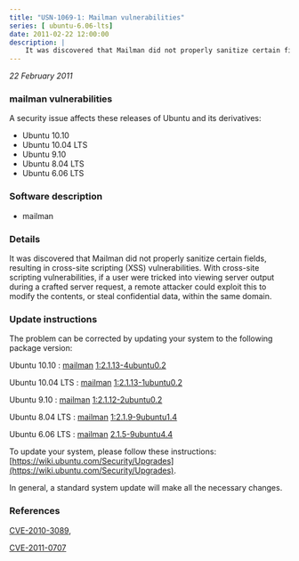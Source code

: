 ```yaml
---
title: "USN-1069-1: Mailman vulnerabilities"
series: [ ubuntu-6.06-lts]
date: 2011-02-22 12:00:00
description: |
    It was discovered that Mailman did not properly sanitize certain fields, resulting in cross-site scripting (XSS) vulnerabilities. With cross-site scripting vulnerabilities, if a user were tricked into viewing server output during a crafted server request, a remote attacker could exploit this to modify the contents, or steal confidential data, within the same domain. 
--- 
```

 
 

*22 February 2011*

### mailman vulnerabilities

A security issue affects these releases of Ubuntu and its derivatives:

* Ubuntu 10.10
* Ubuntu 10.04 LTS
* Ubuntu 9.10
* Ubuntu 8.04 LTS
* Ubuntu 6.06 LTS

### Software description

* mailman 

### Details

It was discovered that Mailman did not properly sanitize certain fields, resulting in cross-site scripting (XSS) vulnerabilities. With cross-site scripting vulnerabilities, if a user were tricked into viewing server output during a crafted server request, a remote attacker could exploit this to modify the contents, or steal confidential data, within the same domain. 

### Update instructions

The problem can be corrected by updating your system to the following package version:

Ubuntu 10.10
 : [mailman](https://launchpad.net/ubuntu/+source/mailman) <span> [1:2.1.13-4ubuntu0.2](https://launchpad.net/ubuntu/+source/mailman/1:2.1.13-4ubuntu0.2) </span> 

Ubuntu 10.04 LTS
 : [mailman](https://launchpad.net/ubuntu/+source/mailman) <span> [1:2.1.13-1ubuntu0.2](https://launchpad.net/ubuntu/+source/mailman/1:2.1.13-1ubuntu0.2) </span> 

Ubuntu 9.10
 : [mailman](https://launchpad.net/ubuntu/+source/mailman) <span> [1:2.1.12-2ubuntu0.2](https://launchpad.net/ubuntu/+source/mailman/1:2.1.12-2ubuntu0.2) </span> 

Ubuntu 8.04 LTS
 : [mailman](https://launchpad.net/ubuntu/+source/mailman) <span> [1:2.1.9-9ubuntu1.4](https://launchpad.net/ubuntu/+source/mailman/1:2.1.9-9ubuntu1.4) </span> 

Ubuntu 6.06 LTS
 : [mailman](https://launchpad.net/ubuntu/+source/mailman) <span> [2.1.5-9ubuntu4.4](https://launchpad.net/ubuntu/+source/mailman/2.1.5-9ubuntu4.4) </span> 

To update your system, please follow these instructions: [https://wiki.ubuntu.com/Security/Upgrades](https://wiki.ubuntu.com/Security/Upgrades).

In general, a standard system update will make all the necessary changes. 

### References

 
 [CVE-2010-3089](http://people.ubuntu.com/~ubuntu-security/cve/CVE-2010-3089), 

 [CVE-2011-0707](http://people.ubuntu.com/~ubuntu-security/cve/CVE-2011-0707)
 

